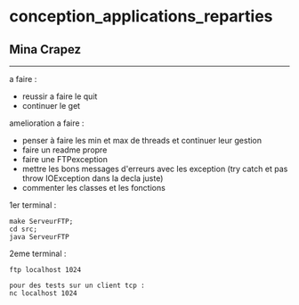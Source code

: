 # conception_applications_reparties

## Mina Crapez


-------------
a faire :

- reussir a faire le quit 
- continuer le get

amelioration a faire :
- penser à faire les min et max de threads et continuer leur gestion 
- faire un readme propre
- faire une FTPexception
- mettre les bons messages d'erreurs avec les exception (try catch et pas throw IOException dans la decla juste)
- commenter les classes et les fonctions 

1er terminal :
```
make ServeurFTP;
cd src;
java ServeurFTP
```



2eme terminal :
``` 
ftp localhost 1024

pour des tests sur un client tcp :
nc localhost 1024
```